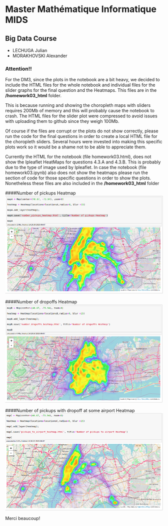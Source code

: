 # Master Mathématique Informatique MIDS

## Big Data Course
- LECHUGA Julian
- MORAKHOVSKI Alexander

### Attention!!
For the DM3, since the plots in the notebook are a bit heavy, we decided to
include the HTML files for the whole notebook and individual files for the
slider graphs for the final question and the Heatmaps.
This files are in the **/homework03_html** folder.

This is because running and showing the choropleth maps with sliders requires
200Mb of memory and this will probably cause the notebook to crash. The HTML
files for the slider plot were compressed to avoid issues with uploading them to
github since they weigh 100Mb.

Of course if the files are corrupt or the plots do not show correctly, please run
the code for the final questions in order to create a local HTML file for the
choropleth sliders. Several hours were invested into making this specific plots
work so it would be a shame not to be able to appreciate them.

Currently the HTML for the notebook (file homework03.html), does not show the
Ipleaflet HeatMaps for questions 4.3.A and 4.3.B. This is probably due to the type of
image used by Ipleaflet. In case the notebook (file homework03.ipynb) also does
not show the heatmaps please run the section of code for those specific questions
in order to show the plots. Nonetheless these files are also included in the
**/homework03_html** folder

####Number of pickups Heatmap
![Number of pickups Heatmap](/homework03_html/heatmapA.png)

####Number of dropoffs Heatmap
![Number of dropoffs Heatmap](/homework03_html/heatmapB.png)

####Number of pickups with dropoff at some airport Heatmap
![Number of pickups with dropoff at some airport Heatmap](/homework03_html/heatmapC.png)

Merci beaucoup!
